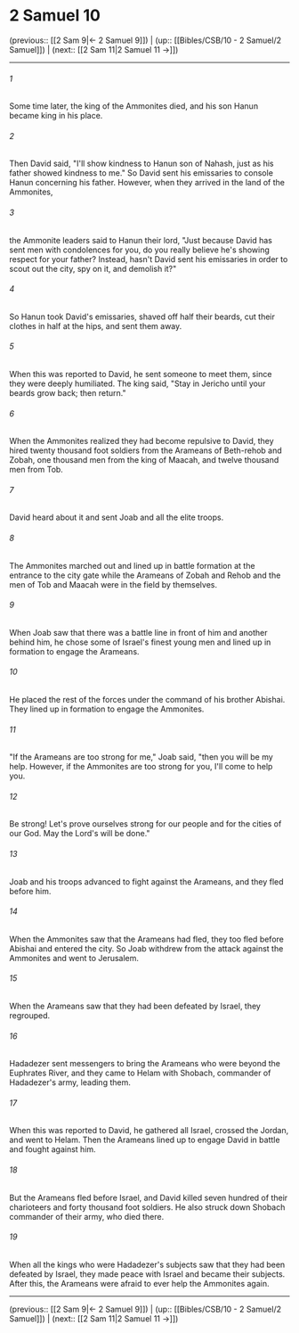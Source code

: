 # 2 Samuel 10

(previous:: [[2 Sam 9|← 2 Samuel 9]]) | (up:: [[Bibles/CSB/10 - 2 Samuel/2 Samuel]]) | (next:: [[2 Sam 11|2 Samuel 11 →]])

***


###### 1 
Some time later, the king of the Ammonites died, and his son Hanun became king in his place. 

###### 2 
Then David said, "I'll show kindness to Hanun son of Nahash, just as his father showed kindness to me." So David sent his emissaries to console Hanun concerning his father. However, when they arrived in the land of the Ammonites, 

###### 3 
the Ammonite leaders said to Hanun their lord, "Just because David has sent men with condolences for you, do you really believe he's showing respect for your father? Instead, hasn't David sent his emissaries in order to scout out the city, spy on it, and demolish it?" 

###### 4 
So Hanun took David's emissaries, shaved off half their beards, cut their clothes in half at the hips, and sent them away. 

###### 5 
When this was reported to David, he sent someone to meet them, since they were deeply humiliated. The king said, "Stay in Jericho until your beards grow back; then return." 

###### 6 
When the Ammonites realized they had become repulsive to David, they hired twenty thousand foot soldiers from the Arameans of Beth-rehob and Zobah, one thousand men from the king of Maacah, and twelve thousand men from Tob. 

###### 7 
David heard about it and sent Joab and all the elite troops. 

###### 8 
The Ammonites marched out and lined up in battle formation at the entrance to the city gate while the Arameans of Zobah and Rehob and the men of Tob and Maacah were in the field by themselves. 

###### 9 
When Joab saw that there was a battle line in front of him and another behind him, he chose some of Israel's finest young men and lined up in formation to engage the Arameans. 

###### 10 
He placed the rest of the forces under the command of his brother Abishai. They lined up in formation to engage the Ammonites. 

###### 11 
"If the Arameans are too strong for me," Joab said, "then you will be my help. However, if the Ammonites are too strong for you, I'll come to help you. 

###### 12 
Be strong! Let's prove ourselves strong for our people and for the cities of our God. May the Lord's will be done." 

###### 13 
Joab and his troops advanced to fight against the Arameans, and they fled before him. 

###### 14 
When the Ammonites saw that the Arameans had fled, they too fled before Abishai and entered the city. So Joab withdrew from the attack against the Ammonites and went to Jerusalem. 

###### 15 
When the Arameans saw that they had been defeated by Israel, they regrouped. 

###### 16 
Hadadezer sent messengers to bring the Arameans who were beyond the Euphrates River, and they came to Helam with Shobach, commander of Hadadezer's army, leading them. 

###### 17 
When this was reported to David, he gathered all Israel, crossed the Jordan, and went to Helam. Then the Arameans lined up to engage David in battle and fought against him. 

###### 18 
But the Arameans fled before Israel, and David killed seven hundred of their charioteers and forty thousand foot soldiers. He also struck down Shobach commander of their army, who died there. 

###### 19 
When all the kings who were Hadadezer's subjects saw that they had been defeated by Israel, they made peace with Israel and became their subjects. After this, the Arameans were afraid to ever help the Ammonites again.

***

(previous:: [[2 Sam 9|← 2 Samuel 9]]) | (up:: [[Bibles/CSB/10 - 2 Samuel/2 Samuel]]) | (next:: [[2 Sam 11|2 Samuel 11 →]])
